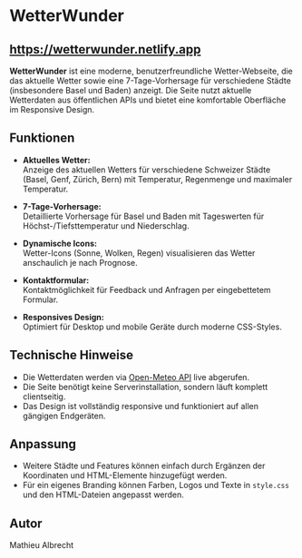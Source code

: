 # WetterWunder

## https://wetterwunder.netlify.app

**WetterWunder** ist eine moderne, benutzerfreundliche Wetter-Webseite, die das aktuelle Wetter sowie eine 7-Tage-Vorhersage für verschiedene Städte (insbesondere Basel und Baden) anzeigt. Die Seite nutzt aktuelle Wetterdaten aus öffentlichen APIs und bietet eine komfortable Oberfläche im Responsive Design.


## Funktionen

- **Aktuelles Wetter:**  
  Anzeige des aktuellen Wetters für verschiedene Schweizer Städte (Basel, Genf, Zürich, Bern) mit Temperatur, Regenmenge und maximaler Temperatur.

- **7-Tage-Vorhersage:**  
  Detaillierte Vorhersage für Basel und Baden mit Tageswerten für Höchst-/Tiefsttemperatur und Niederschlag.

- **Dynamische Icons:**  
  Wetter-Icons (Sonne, Wolken, Regen) visualisieren das Wetter anschaulich je nach Prognose.

- **Kontaktformular:**  
  Kontaktmöglichkeit für Feedback und Anfragen per eingebettetem Formular.

- **Responsives Design:**  
  Optimiert für Desktop und mobile Geräte durch moderne CSS-Styles.
  

## Technische Hinweise

- Die Wetterdaten werden via [Open-Meteo API](https://open-meteo.com/) live abgerufen.
- Die Seite benötigt keine Serverinstallation, sondern läuft komplett clientseitig.
- Das Design ist vollständig responsive und funktioniert auf allen gängigen Endgeräten.


## Anpassung

- Weitere Städte und Features können einfach durch Ergänzen der Koordinaten und HTML-Elemente hinzugefügt werden.
- Für ein eigenes Branding können Farben, Logos und Texte in `style.css` und den HTML-Dateien angepasst werden.


## Autor

Mathieu Albrecht

